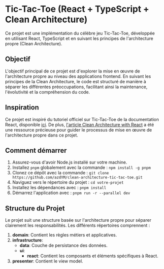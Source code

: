 # Tic-Tac-Toe (React + TypeScript + Clean Architecture)

Ce projet est une implémentation du célèbre jeu Tic-Tac-Toe, développée en utilisant React, TypeScript et en suivant les principes de l'architecture propre (Clean Architecture).

## Objectif

L'objectif principal de ce projet est d'explorer la mise en œuvre de l'architecture propre au niveau des applications frontend. En suivant les principes de la Clean Architecture, le code est structuré de manière à séparer les différentes préoccupations, facilitant ainsi la maintenance, l'évolutivité et la compréhension du code.

## Inspiration

Ce projet est inspiré du tutoriel officiel sur Tic-Tac-Toe de la documentation React, disponible [ici](https://react.dev/learn/tutorial-tic-tac-toe). De plus, [l'article Clean Architecture with React](https://betterprogramming.pub/clean-architecture-with-react-cc097a08b105) a été une ressource précieuse pour guider le processus de mise en œuvre de l'architecture propre dans ce projet.

## Comment démarrer

1. Assurez-vous d'avoir Node.js installé sur votre machine.
2. Installez `pnpm` globalement avec la commande : `npm install -g pnpm`
3. Clonez ce dépôt avec la commande : `git clone https://github.com/azdYM/clean-architecture-tic-tac-toe.git`
4. Naviguez vers le répertoire du projet : `cd votre-projet`
5. Installez les dépendances avec : `pnpm install`
6. Démarrez l'application avec : `pnpm run -r --parallel dev`

## Structure du Projet

Le projet suit une structure basée sur l'architecture propre pour séparer clairement les responsabilités. Les différents répertoires comprennent :

1. **domain**: Contient les règles métiers et applicatives.
2. **infrastructure**:
   - **data**: Couche de persistance des données.
   - **ui**:
      - **react**: Contient les composants et éléments spécifiques à React.
3. **presenter**: Contient le view model.
